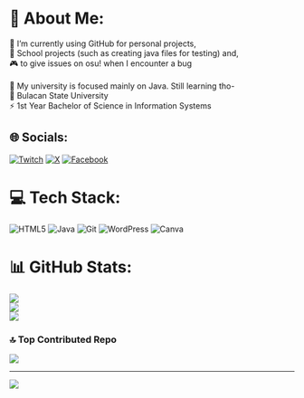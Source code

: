 # 💫 About Me:
🔭 I’m currently using GitHub for personal projects, <br>🎒 School projects (such as creating java files for testing) and,<br>🎮 to give issues on osu! when I encounter a bug<br><br>🌱 My university is focused mainly on Java. Still learning tho-<br>🏫 Bulacan State University<br>⚡ 1st Year Bachelor of Science in Information Systems


## 🌐 Socials:
[![Twitch](https://img.shields.io/badge/Twitch-%239146FF.svg?logo=Twitch&logoColor=white)](https://twitch.tv/giyugg_) [![X](https://img.shields.io/badge/X-black.svg?logo=X&logoColor=white)](https://x.com/GiyuGG_) [![Facebook](https://img.shields.io/badge/Facebook-%231877F2.svg?logo=Facebook&logoColor=white)](https://www.facebook.com/giyu.gg)

# 💻 Tech Stack:
![HTML5](https://img.shields.io/badge/html5-%23E34F26.svg?style=for-the-badge&logo=html5&logoColor=white) ![Java](https://img.shields.io/badge/java-%23ED8B00.svg?style=for-the-badge&logo=openjdk&logoColor=white) ![Git](https://img.shields.io/badge/git-%23F05033.svg?style=for-the-badge&logo=git&logoColor=white) ![WordPress](https://img.shields.io/badge/WordPress-%23117AC9.svg?style=for-the-badge&logo=WordPress&logoColor=white) ![Canva](https://img.shields.io/badge/Canva-%2300C4CC.svg?style=for-the-badge&logo=Canva&logoColor=white)
# 📊 GitHub Stats:
![](https://github-readme-stats.vercel.app/api?username=giyugg&theme=dark&hide_border=false&include_all_commits=true&count_private=false)<br/>
![](https://github-readme-streak-stats.herokuapp.com/?user=giyugg&theme=dark&hide_border=false)<br/>
![](https://github-readme-stats.vercel.app/api/top-langs/?username=giyugg&theme=dark&hide_border=false&include_all_commits=true&count_private=false&layout=compact)

### 🔝 Top Contributed Repo
![](https://github-contributor-stats.vercel.app/api?username=giyugg&limit=5&theme=dark&combine_all_yearly_contributions=true)

---
[![](https://visitcount.itsvg.in/api?id=giyugg&icon=2&color=1)](https://visitcount.itsvg.in)

<!-- Proudly created with GPRM ( https://gprm.itsvg.in ) -->

<!---
kyleacuna/kyleacuna is a ✨ special ✨ repository because its `README.md` (this file) appears on your GitHub profile.
You can click the Preview link to take a look at your changes.
--->
